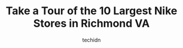 ---
layout: ampstory
image: https://i0.wp.com/www.depkes.org/wp-content/uploads/2023/06/nike-0-in-richmond-va-1685966296.jpeg?resize=640,853
author: techidn
featured: false
description: Discover the impressive array of Nike options in Richmond VA, where you can find 10 of the largest Nike establishments in the area. From renowned classics to hidden gems, Richmond VA offers 
title: Take a Tour of the 10 Largest Nike Stores in Richmond VA
cover:
   title: Take a Tour of the 10 Largest Nike Stores in Richmond VA
   subtitle: Rickpate
   background: https://www.depkes.org/wp-content/uploads/2023/06/nike-0-in-richmond-va-1685966296.jpeg

pages: 
 - layout: thirds
   top: <h1>#1 JCPenney</h1>
   bottom: "<p>3/11/23 store straight trash! Men section look like they was robbed, clothes all over the floor. Employees hard to find for help!</p>"
   background: https://www.depkes.org/wp-content/uploads/2023/06/nike-1-in-richmond-va-1685966296.jpeg
   backgroundblur: true
 - layout: thirds
   top: <h1>#2 Burlington</h1>
   bottom: "<p>6303 W Broad St, Richmond, VA 23230, United States</p>"
   background: https://www.depkes.org/wp-content/uploads/2023/06/nike-2-in-richmond-va-1685966297.jpeg
   cta:
      link: https://www.depkes.org/blog/take-a-tour-of-the-10-largest-nike-stores-in-richmond-va/
      text: Take a Tour of the 10 Largest Nike Stores in Richmond VA
 - layout: thirds
   top: <h1>#3 Rack Room Shoes</h1>
   bottom: "<p>1601 Willow Lawn Dr Ste 103B, Richmond, VA 23230, United States</p>"
   background: https://www.depkes.org/wp-content/uploads/2023/06/nike-3-in-richmond-va-1685966297.jpeg
   cta:
      link: https://www.depkes.org/blog/take-a-tour-of-the-10-largest-nike-stores-in-richmond-va/
      text: Take a Tour of the 10 Largest Nike Stores in Richmond VA
 - layout: thirds
   top: <h1>#4 Rack Room Shoes</h1>
   bottom: "<p>4501 S Laburnum Ave #550, Richmond, VA 23231, United States</p>"
   background: https://images.unsplash.com/photo-1595364397663-fca4f075d796?ixlib=rb-4.0.3&ixid=MnwxMjA3fDB8MHxwaG90by1wYWdlfHx8fGVufDB8fHx8&auto=format&fit=crop&w=640&h=853&q=80
   cta:
      link: https://www.depkes.org/blog/take-a-tour-of-the-10-largest-nike-stores-in-richmond-va/
      text: Take a Tour of the 10 Largest Nike Stores in Richmond VA
 - layout: thirds
   top: <h1>#5 DICKS Sporting Goods</h1>
   bottom: "<p>1601 Willow Lawn Dr, Richmond, VA 23230, United States</p>"
   background: https://images.unsplash.com/photo-1515405295579-ba7b45403062?ixlib=rb-4.0.3&ixid=MnwxMjA3fDB8MHxwaG90by1wYWdlfHx8fGVufDB8fHx8&auto=format&fit=crop&w=640&h=853&q=80
   cta:
      link: https://www.depkes.org/blog/take-a-tour-of-the-10-largest-nike-stores-in-richmond-va/
      text: Take a Tour of the 10 Largest Nike Stores in Richmond VA
 - layout: thirds
   top: <h1>#6 Hibbett Sports</h1>
   bottom: "<p>4501 S Laburnum Ave Suite 205, Richmond, VA 23231, United States</p>"
   background: https://images.unsplash.com/photo-1522441815192-d9f04eb0615c?ixlib=rb-4.0.3&ixid=MnwxMjA3fDB8MHxwaG90by1wYWdlfHx8fGVufDB8fHx8&auto=format&fit=crop&w=640&h=853&q=80
   cta:
      link: https://www.depkes.org/blog/take-a-tour-of-the-10-largest-nike-stores-in-richmond-va/
      text: Take a Tour of the 10 Largest Nike Stores in Richmond VA
 - layout: thirds
   top: <h1>#7 DTLR</h1>
   bottom: "<p>1504 W Broad St, Richmond, VA 23220, United States</p>"
   background: https://images.unsplash.com/photo-1599422314077-f4dfdaa4cd09?ixlib=rb-4.0.3&ixid=MnwxMjA3fDB8MHxwaG90by1wYWdlfHx8fGVufDB8fHx8&auto=format&fit=crop&w=640&h=853&q=80
   cta:
      link: https://www.depkes.org/blog/take-a-tour-of-the-10-largest-nike-stores-in-richmond-va/
      text: Take a Tour of the 10 Largest Nike Stores in Richmond VA
 - layout: thirds
   middle: Continue reading...
   background: https://images.unsplash.com/photo-1546497974-b213c9efb599?ixlib=rb-4.0.3&ixid=MnwxMjA3fDB8MHxwaG90by1wYWdlfHx8fGVufDB8fHx8&auto=format&fit=crop&w=640&h=853&q=80
   cta:
      link: https://www.depkes.org/blog/take-a-tour-of-the-10-largest-nike-stores-in-richmond-va/
      text: Take a Tour of the 10 Largest Nike Stores in Richmond VA
      
---